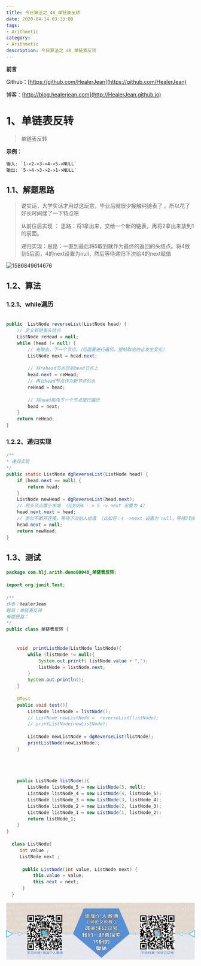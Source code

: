 ```yaml
---
title: 今日算法之_48_单链表反转
date: 2020-04-14 03:33:00
tags: 
- Arithmetic
category: 
- Arithmetic
description: 今日算法之_48_单链表反转
---
```


**前言**     

 Github：[https://github.com/HealerJean](https://github.com/HealerJean)         

 博客：[http://blog.healerjean.com](http://HealerJean.github.io)           



# 1、单链表反转
> 单链表反转

**示例：**

```
输入: `1->2->3->4->5->NULL`
输出: `5->4->3->2->1->NULL`
```



## 1.1、解题思路 

> 说实话，大学实话才用过这玩意，毕业后就很少接触纯链表了 。所以花了好长时间缕了一下特点吧   
>
> 从前往后实现  ：   思路：将1拿出来，交给一个新的链表，再将2拿出来放到1的前面。      
>
> 递归实现：思路：一直到最后将5取到就作为最终的返回的头结点。将4放到5后面，4的next设置为null，然后等待递归下次给4的next赋值   







![1586849614676](D:\study\HealerJean.github.io\blogImages\1586849614676.png)





## 1.2、算法

### 1.2.1、while遍历  

```java

public  ListNode reverseList(ListNode head) {
    // 定义新链表头结点
    ListNode reHead = null;
    while (head != null) {
        // 先取出，下一个节点。（后面要进行遍历，提前取出防止发生变化）
        ListNode next = head.next;

        // 将rehead节点怼到head节点上
        head.next = reHead;
        // 再让head节点作为新节点的头
        reHead = head;

        // 将head指向下一个节点进行遍历
        head = next;
    }
    return reHead;
}
```



### 1.2.2、递归实现  



```java
/**
* 递归实现
*/
public static ListNode dgReverseList(ListNode head) {
    if (head.next == null) {
        return head;
    }
    ListNode newHead = dgReverseList(head.next);
    // 将头节点置于末端 （比如将4 - > 5 -> next 设置为 4）
    head.next.next = head;
    // 类似于断开连接，等待下次别人给值 （比如将：4 ->next 设置为 null，等待3到的时候，给值 ）
    head.next = null;
    return newHead;
}
```




## 1.3、测试 

```java
package com.hlj.arith.demo00048_单链表反转;

import org.junit.Test;

/**
作者：HealerJean
题目：单链表反转
解题思路：
*/
public class 单链表反转 {


    void  printListNode(ListNode listNode){
        while (listNode != null){
            System.out.printf( listNode.value + ",");
            listNode = listNode.next;
        }
        System.out.println();
    }

    @Test
    public void test(){
        ListNode listNode = listNode();
        // ListNode newListNode =  reverseList(listNode);
        // printListNode(newListNode);

        ListNode newListNode = dgReverseList(listNode);
        printListNode(newListNode);
    }

   


    public ListNode listNode(){
        ListNode listNode_5 = new ListNode(5, null);
        ListNode listNode_4 = new ListNode(4, listNode_5);
        ListNode listNode_3 = new ListNode(3, listNode_4);
        ListNode listNode_2 = new ListNode(2, listNode_3);
        ListNode listNode_1 = new ListNode(1, listNode_2);
        return listNode_1;
    }
}

  class ListNode{
     int value ;
     ListNode next ;

      public ListNode(int value, ListNode next) {
          this.value = value;
          this.next = next;
      }
  }


```





![ContactAuthor](https://raw.githubusercontent.com/HealerJean/HealerJean.github.io/master/assets/img/artical_bottom.jpg)



<link rel="stylesheet" href="https://unpkg.com/gitalk/dist/gitalk.css">

<script src="https://unpkg.com/gitalk@latest/dist/gitalk.min.js"></script> 
<div id="gitalk-container"></div>    
 <script type="text/javascript">
    var gitalk = new Gitalk({
		clientID: `1d164cd85549874d0e3a`,
		clientSecret: `527c3d223d1e6608953e835b547061037d140355`,
		repo: `HealerJean.github.io`,
		owner: 'HealerJean',
		admin: ['HealerJean'],
		id: '5NeBqAID6HYdn1RJ',
    });
    gitalk.render('gitalk-container');
</script> 

